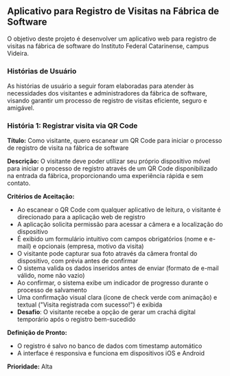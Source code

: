 ## Aplicativo para Registro de Visitas na Fábrica de Software

O objetivo deste projeto é desenvolver um aplicativo web para registro de visitas na fábrica de software do Instituto Federal Catarinense, campus Videira.

### **Histórias de Usuário**

As histórias de usuário a seguir foram elaboradas para atender às necessidades dos visitantes e administradores da fábrica de software, visando garantir um processo de registro de visitas eficiente, seguro e amigável.

### **História 1: Registrar visita via QR Code**

**Título:** Como visitante, quero escanear um QR Code para iniciar o processo de registro de visita na fábrica de software

**Descrição:** O visitante deve poder utilizar seu próprio dispositivo móvel para iniciar o processo de registro através de um QR Code disponibilizado na entrada da fábrica, proporcionando uma experiência rápida e sem contato.

**Critérios de Aceitação:**

- Ao escanear o QR Code com qualquer aplicativo de leitura, o visitante é direcionado para a aplicação web de registro
- A aplicação solicita permissão para acessar a câmera e a localização do dispositivo
- É exibido um formulário intuitivo com campos obrigatórios (nome e e-mail) e opcionais (empresa, motivo da visita)
- O visitante pode capturar sua foto através da câmera frontal do dispositivo, com prévia antes de confirmar
- O sistema valida os dados inseridos antes de enviar (formato de e-mail válido, nome não vazio)
- Ao confirmar, o sistema exibe um indicador de progresso durante o processo de salvamento
- Uma confirmação visual clara (ícone de check verde com animação) e textual ("Visita registrada com sucesso!") é exibida
- **Desafio**: O visitante recebe a opção de gerar um crachá digital temporário após o registro bem-sucedido

**Definição de Pronto:**

- O registro é salvo no banco de dados com timestamp automático
- A interface é responsiva e funciona em dispositivos iOS e Android

**Prioridade:** Alta

